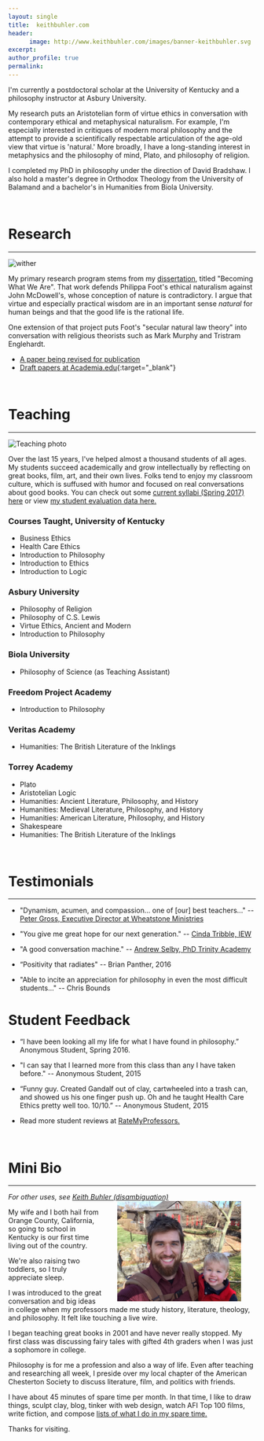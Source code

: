 ```yaml
---
layout: single
title:  keithbuhler.com
header:
      image: http://www.keithbuhler.com/images/banner-keithbuhler.svg
excerpt: 
author_profile: true
permalink:
---
```


I'm currently a postdoctoral scholar at the University of Kentucky and a philosophy instructor at Asbury University. 

My research puts an Aristotelian form of virtue ethics in conversation with contemporary ethical and metaphysical naturalism. For example, I'm especially interested in critiques of modern moral philosophy and the attempt to provide a scientifically respectable articulation of the age-old view that virtue is 'natural.'  More broadly, I have a long-standing interest in metaphysics and the philosophy of mind, Plato, and philosophy of religion. 

I completed my PhD in philosophy under the direction of David Bradshaw. I also hold a master's degree in Orthodox Theology from the University of Balamand and a bachelor's in Humanities from Biola University.
 
<br>

# Research 

----

![wither](http://www.keithbuhler.com/images/wither.jpg)

My primary research program stems from my [dissertation](/phd), titled "Becoming What We Are". That work defends Philippa Foot's ethical naturalism against John McDowell's, whose conception of nature is contradictory. I argue that virtue and especially practical wisdom are in an important sense *natural* for human beings and that the good life is the rational life.

One extension of that project puts Foot's "secular natural law theory" into conversation with religious theorists such as Mark Murphy and Tristram Englehardt. 

- [A paper being revised for publication](/publications)
- [Draft papers at Academia.edu](https://uky.academia.edu/KeithBuhler){:target="_blank"}


<br>


# Teaching

----

![Teaching photo](http://www.keithbuhler.com/images/keith-teaching2.png)

Over the last 15 years, I've helped almost a thousand students of all ages. My students succeed academically and grow intellectually by reflecting on great books, film, art, and their own lives. Folks tend to enjoy my classroom culture, which is suffused with humor and focused on real conversations about good books. You can check out some [current syllabi (Spring 2017) here](/syllabi) or view [my student evaluation data here.](/teaching-statement)

### Courses Taught, University of Kentucky

- Business Ethics
- Health Care Ethics
- Introduction to Philosophy
- Introduction to Ethics
- Introduction to Logic

### Asbury University

- Philosophy of Religion
- Philosophy of C.S. Lewis
- Virtue Ethics, Ancient and Modern
- Introduction to Philosophy 

### Biola University 

- Philosophy of Science (as Teaching Assistant)

### Freedom Project Academy

- Introduction to Philosophy 

### Veritas Academy

- Humanities: The British Literature of the Inklings

### Torrey Academy

- Plato
- Aristotelian Logic
- Humanities: Ancient Literature, Philosophy, and History
- Humanities: Medieval Literature, Philosophy, and History
- Humanities: American Literature, Philosophy, and History
- Shakespeare
- Humanities: The British Literature of the Inklings


<br>

# Testimonials

----

*  "Dynamism, acumen, and compassion... one of [our] best teachers..."   -- [Peter Gross, Executive Director at Wheatstone Ministries](http://www.wheatstoneministries.com/people/)

- "You give me great hope for our next generation." -- [Cinda Tribble, IEW](http://iew.com/cinda-tribble)

- "A good conversation machine." -- [Andrew Selby, PhD Trinity Academy](https://baylor.academia.edu/AndrewSelby)

* “Positivity that radiates" -- Brian Panther, 2016

* "Able to incite an appreciation for philosophy in even the most difficult students..." -- Chris Bounds




# Student Feedback

* “I have been looking all my life for what I have found in philosophy.” Anonymous Student, Spring 2016.

* "I can say that I learned more from this class than any I have taken before." -- Anonymous Student, 2015


- “Funny guy. Created Gandalf out of clay, cartwheeled into a trash can, and showed us his one finger push up. Oh and he taught Health Care Ethics pretty well too. 10/10.” -- Anonymous Student, 2015

- Read more student reviews at [RateMyProfessors.](http://www.ratemyprofessors.com/ShowRatings.jsp?tid=1822771)

<br>

# Mini Bio

----

*For other uses, see [Keith Buhler (disambiguation)](/disambiguation)*
<img src="/images/keith-josiah.jpg" alt="Keith and son" hspace="30px" align="right" width="50%"> 

My wife and I both hail from Orange County, California, so going to school in Kentucky is our first time living out of the country.  

We're also raising two toddlers, so I truly appreciate sleep. 

I was introduced to the great conversation and big ideas in college when my professors made me study history, literature, theology, and philosophy. It felt like touching a live wire. 

I began teaching great books in 2001 and have never really stopped.  My first class was discussing fairy tales with gifted 4th graders when I was just a sophomore in college. 

Philosophy is for me a profession and also a way of life. Even after teaching and researching all week, I preside over my local chapter of the American Chesterton Society to discuss literature, film, and politics with friends.

I have about 45 minutes of spare time per month. In that time, I like to draw things, sculpt clay, blog, tinker with web design, watch AFI Top 100 films, write fiction, and compose [lists of what I do in my spare time.](https://en.wikipedia.org/wiki/Recursion)

Thanks for visiting. 
